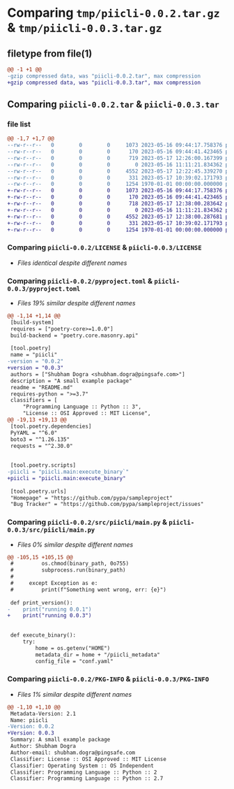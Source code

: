 # Comparing `tmp/piicli-0.0.2.tar.gz` & `tmp/piicli-0.0.3.tar.gz`

## filetype from file(1)

```diff
@@ -1 +1 @@
-gzip compressed data, was "piicli-0.0.2.tar", max compression
+gzip compressed data, was "piicli-0.0.3.tar", max compression
```

## Comparing `piicli-0.0.2.tar` & `piicli-0.0.3.tar`

### file list

```diff
@@ -1,7 +1,7 @@
--rw-r--r--   0        0        0     1073 2023-05-16 09:44:17.758376 piicli-0.0.2/LICENSE
--rw-r--r--   0        0        0      170 2023-05-16 09:44:41.423465 piicli-0.0.2/README.md
--rw-r--r--   0        0        0      719 2023-05-17 12:26:00.167399 piicli-0.0.2/pyproject.toml
--rw-r--r--   0        0        0        0 2023-05-16 11:11:21.834362 piicli-0.0.2/src/piicli/__init__.py
--rw-r--r--   0        0        0     4552 2023-05-17 12:22:45.339270 piicli-0.0.2/src/piicli/main.py
--rw-r--r--   0        0        0      331 2023-05-17 10:39:02.171793 piicli-0.0.2/src/piicli/utils.py
--rw-r--r--   0        0        0     1254 1970-01-01 00:00:00.000000 piicli-0.0.2/PKG-INFO
+-rw-r--r--   0        0        0     1073 2023-05-16 09:44:17.758376 piicli-0.0.3/LICENSE
+-rw-r--r--   0        0        0      170 2023-05-16 09:44:41.423465 piicli-0.0.3/README.md
+-rw-r--r--   0        0        0      718 2023-05-17 12:38:00.283642 piicli-0.0.3/pyproject.toml
+-rw-r--r--   0        0        0        0 2023-05-16 11:11:21.834362 piicli-0.0.3/src/piicli/__init__.py
+-rw-r--r--   0        0        0     4552 2023-05-17 12:38:00.287681 piicli-0.0.3/src/piicli/main.py
+-rw-r--r--   0        0        0      331 2023-05-17 10:39:02.171793 piicli-0.0.3/src/piicli/utils.py
+-rw-r--r--   0        0        0     1254 1970-01-01 00:00:00.000000 piicli-0.0.3/PKG-INFO
```

### Comparing `piicli-0.0.2/LICENSE` & `piicli-0.0.3/LICENSE`

 * *Files identical despite different names*

### Comparing `piicli-0.0.2/pyproject.toml` & `piicli-0.0.3/pyproject.toml`

 * *Files 19% similar despite different names*

```diff
@@ -1,14 +1,14 @@
 [build-system]
 requires = ["poetry-core>=1.0.0"]
 build-backend = "poetry.core.masonry.api"
 
 [tool.poetry]
 name = "piicli"
-version = "0.0.2"
+version = "0.0.3"
 authors = ["Shubham Dogra <shubham.dogra@pingsafe.com>"]
 description = "A small example package"
 readme = "README.md"
 requires-python = ">=3.7"
 classifiers = [
     "Programming Language :: Python :: 3",
     "License :: OSI Approved :: MIT License",
@@ -19,13 +19,13 @@
 [tool.poetry.dependencies]
 PyYAML = "^6.0"
 boto3 = "^1.26.135"
 requests = "^2.30.0"
 
 
 [tool.poetry.scripts]
-piicli = "piicli.main:execute_binary`"
+piicli = "piicli.main:execute_binary"
 
 [tool.poetry.urls]
 "Homepage" = "https://github.com/pypa/sampleproject"
 "Bug Tracker" = "https://github.com/pypa/sampleproject/issues"
```

### Comparing `piicli-0.0.2/src/piicli/main.py` & `piicli-0.0.3/src/piicli/main.py`

 * *Files 0% similar despite different names*

```diff
@@ -105,15 +105,15 @@
 #         os.chmod(binary_path, 0o755)
 #         subprocess.run(binary_path)
 #
 #     except Exception as e:
 #         print(f"Something went wrong, err: {e}")
 
 def print_version():
-    print("running 0.0.1")
+    print("running 0.0.3")
 
 
 def execute_binary():
     try:
         home = os.getenv("HOME")
         metadata_dir = home + "/piicli_metadata"
         config_file = "conf.yaml"
```

### Comparing `piicli-0.0.2/PKG-INFO` & `piicli-0.0.3/PKG-INFO`

 * *Files 1% similar despite different names*

```diff
@@ -1,10 +1,10 @@
 Metadata-Version: 2.1
 Name: piicli
-Version: 0.0.2
+Version: 0.0.3
 Summary: A small example package
 Author: Shubham Dogra
 Author-email: shubham.dogra@pingsafe.com
 Classifier: License :: OSI Approved :: MIT License
 Classifier: Operating System :: OS Independent
 Classifier: Programming Language :: Python :: 2
 Classifier: Programming Language :: Python :: 2.7
```

